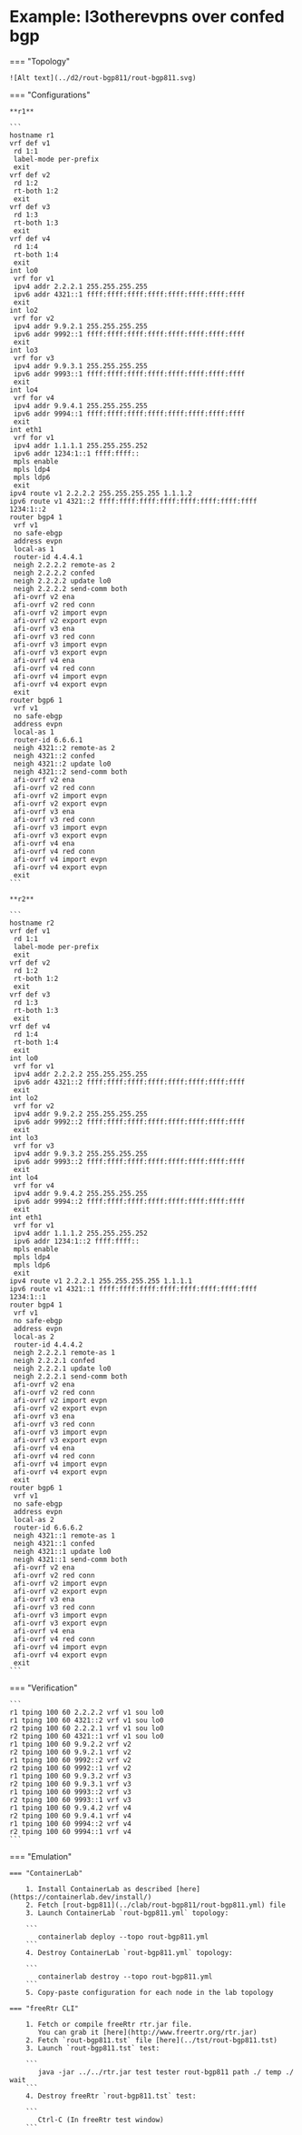 # Example: l3otherevpns over confed bgp

=== "Topology"

    ![Alt text](../d2/rout-bgp811/rout-bgp811.svg)

=== "Configurations"

    **r1**

    ```
    hostname r1
    vrf def v1
     rd 1:1
     label-mode per-prefix
     exit
    vrf def v2
     rd 1:2
     rt-both 1:2
     exit
    vrf def v3
     rd 1:3
     rt-both 1:3
     exit
    vrf def v4
     rd 1:4
     rt-both 1:4
     exit
    int lo0
     vrf for v1
     ipv4 addr 2.2.2.1 255.255.255.255
     ipv6 addr 4321::1 ffff:ffff:ffff:ffff:ffff:ffff:ffff:ffff
     exit
    int lo2
     vrf for v2
     ipv4 addr 9.9.2.1 255.255.255.255
     ipv6 addr 9992::1 ffff:ffff:ffff:ffff:ffff:ffff:ffff:ffff
     exit
    int lo3
     vrf for v3
     ipv4 addr 9.9.3.1 255.255.255.255
     ipv6 addr 9993::1 ffff:ffff:ffff:ffff:ffff:ffff:ffff:ffff
     exit
    int lo4
     vrf for v4
     ipv4 addr 9.9.4.1 255.255.255.255
     ipv6 addr 9994::1 ffff:ffff:ffff:ffff:ffff:ffff:ffff:ffff
     exit
    int eth1
     vrf for v1
     ipv4 addr 1.1.1.1 255.255.255.252
     ipv6 addr 1234:1::1 ffff:ffff::
     mpls enable
     mpls ldp4
     mpls ldp6
     exit
    ipv4 route v1 2.2.2.2 255.255.255.255 1.1.1.2
    ipv6 route v1 4321::2 ffff:ffff:ffff:ffff:ffff:ffff:ffff:ffff 1234:1::2
    router bgp4 1
     vrf v1
     no safe-ebgp
     address evpn
     local-as 1
     router-id 4.4.4.1
     neigh 2.2.2.2 remote-as 2
     neigh 2.2.2.2 confed
     neigh 2.2.2.2 update lo0
     neigh 2.2.2.2 send-comm both
     afi-ovrf v2 ena
     afi-ovrf v2 red conn
     afi-ovrf v2 import evpn
     afi-ovrf v2 export evpn
     afi-ovrf v3 ena
     afi-ovrf v3 red conn
     afi-ovrf v3 import evpn
     afi-ovrf v3 export evpn
     afi-ovrf v4 ena
     afi-ovrf v4 red conn
     afi-ovrf v4 import evpn
     afi-ovrf v4 export evpn
     exit
    router bgp6 1
     vrf v1
     no safe-ebgp
     address evpn
     local-as 1
     router-id 6.6.6.1
     neigh 4321::2 remote-as 2
     neigh 4321::2 confed
     neigh 4321::2 update lo0
     neigh 4321::2 send-comm both
     afi-ovrf v2 ena
     afi-ovrf v2 red conn
     afi-ovrf v2 import evpn
     afi-ovrf v2 export evpn
     afi-ovrf v3 ena
     afi-ovrf v3 red conn
     afi-ovrf v3 import evpn
     afi-ovrf v3 export evpn
     afi-ovrf v4 ena
     afi-ovrf v4 red conn
     afi-ovrf v4 import evpn
     afi-ovrf v4 export evpn
     exit
    ```

    **r2**

    ```
    hostname r2
    vrf def v1
     rd 1:1
     label-mode per-prefix
     exit
    vrf def v2
     rd 1:2
     rt-both 1:2
     exit
    vrf def v3
     rd 1:3
     rt-both 1:3
     exit
    vrf def v4
     rd 1:4
     rt-both 1:4
     exit
    int lo0
     vrf for v1
     ipv4 addr 2.2.2.2 255.255.255.255
     ipv6 addr 4321::2 ffff:ffff:ffff:ffff:ffff:ffff:ffff:ffff
     exit
    int lo2
     vrf for v2
     ipv4 addr 9.9.2.2 255.255.255.255
     ipv6 addr 9992::2 ffff:ffff:ffff:ffff:ffff:ffff:ffff:ffff
     exit
    int lo3
     vrf for v3
     ipv4 addr 9.9.3.2 255.255.255.255
     ipv6 addr 9993::2 ffff:ffff:ffff:ffff:ffff:ffff:ffff:ffff
     exit
    int lo4
     vrf for v4
     ipv4 addr 9.9.4.2 255.255.255.255
     ipv6 addr 9994::2 ffff:ffff:ffff:ffff:ffff:ffff:ffff:ffff
     exit
    int eth1
     vrf for v1
     ipv4 addr 1.1.1.2 255.255.255.252
     ipv6 addr 1234:1::2 ffff:ffff::
     mpls enable
     mpls ldp4
     mpls ldp6
     exit
    ipv4 route v1 2.2.2.1 255.255.255.255 1.1.1.1
    ipv6 route v1 4321::1 ffff:ffff:ffff:ffff:ffff:ffff:ffff:ffff 1234:1::1
    router bgp4 1
     vrf v1
     no safe-ebgp
     address evpn
     local-as 2
     router-id 4.4.4.2
     neigh 2.2.2.1 remote-as 1
     neigh 2.2.2.1 confed
     neigh 2.2.2.1 update lo0
     neigh 2.2.2.1 send-comm both
     afi-ovrf v2 ena
     afi-ovrf v2 red conn
     afi-ovrf v2 import evpn
     afi-ovrf v2 export evpn
     afi-ovrf v3 ena
     afi-ovrf v3 red conn
     afi-ovrf v3 import evpn
     afi-ovrf v3 export evpn
     afi-ovrf v4 ena
     afi-ovrf v4 red conn
     afi-ovrf v4 import evpn
     afi-ovrf v4 export evpn
     exit
    router bgp6 1
     vrf v1
     no safe-ebgp
     address evpn
     local-as 2
     router-id 6.6.6.2
     neigh 4321::1 remote-as 1
     neigh 4321::1 confed
     neigh 4321::1 update lo0
     neigh 4321::1 send-comm both
     afi-ovrf v2 ena
     afi-ovrf v2 red conn
     afi-ovrf v2 import evpn
     afi-ovrf v2 export evpn
     afi-ovrf v3 ena
     afi-ovrf v3 red conn
     afi-ovrf v3 import evpn
     afi-ovrf v3 export evpn
     afi-ovrf v4 ena
     afi-ovrf v4 red conn
     afi-ovrf v4 import evpn
     afi-ovrf v4 export evpn
     exit
    ```

=== "Verification"

    ```
    r1 tping 100 60 2.2.2.2 vrf v1 sou lo0
    r1 tping 100 60 4321::2 vrf v1 sou lo0
    r2 tping 100 60 2.2.2.1 vrf v1 sou lo0
    r2 tping 100 60 4321::1 vrf v1 sou lo0
    r1 tping 100 60 9.9.2.2 vrf v2
    r2 tping 100 60 9.9.2.1 vrf v2
    r1 tping 100 60 9992::2 vrf v2
    r2 tping 100 60 9992::1 vrf v2
    r1 tping 100 60 9.9.3.2 vrf v3
    r2 tping 100 60 9.9.3.1 vrf v3
    r1 tping 100 60 9993::2 vrf v3
    r2 tping 100 60 9993::1 vrf v3
    r1 tping 100 60 9.9.4.2 vrf v4
    r2 tping 100 60 9.9.4.1 vrf v4
    r1 tping 100 60 9994::2 vrf v4
    r2 tping 100 60 9994::1 vrf v4
    ```

=== "Emulation"

    === "ContainerLab"

        1. Install ContainerLab as described [here](https://containerlab.dev/install/)  
        2. Fetch [rout-bgp811](../clab/rout-bgp811/rout-bgp811.yml) file  
        3. Launch ContainerLab `rout-bgp811.yml` topology:  

        ```
           containerlab deploy --topo rout-bgp811.yml  
        ```
        4. Destroy ContainerLab `rout-bgp811.yml` topology:  

        ```
           containerlab destroy --topo rout-bgp811.yml  
        ```
        5. Copy-paste configuration for each node in the lab topology

    === "freeRtr CLI"

        1. Fetch or compile freeRtr rtr.jar file.  
           You can grab it [here](http://www.freertr.org/rtr.jar)  
        2. Fetch `rout-bgp811.tst` file [here](../tst/rout-bgp811.tst)  
        3. Launch `rout-bgp811.tst` test:  

        ```
           java -jar ../../rtr.jar test tester rout-bgp811 path ./ temp ./ wait
        ```
        4. Destroy freeRtr `rout-bgp811.tst` test:  

        ```
           Ctrl-C (In freeRtr test window)
        ```

